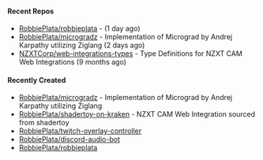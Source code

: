 #### Recent Repos

- [RobbiePlata/robbieplata](https://github.com/RobbiePlata/robbieplata) -  (1 day ago)
- [RobbiePlata/microgradz](https://github.com/RobbiePlata/microgradz) - Implementation of Micrograd by Andrej Karpathy utilizing Ziglang (2 days ago)
- [NZXTCorp/web-integrations-types](https://github.com/NZXTCorp/web-integrations-types) - Type Definitions for NZXT CAM Web Integrations (9 months ago)

#### Recently Created
- [RobbiePlata/microgradz](https://github.com/RobbiePlata/microgradz) - Implementation of Micrograd by Andrej Karpathy utilizing Ziglang
- [RobbiePlata/shadertoy-on-kraken](https://github.com/RobbiePlata/shadertoy-on-kraken) - NZXT CAM Web Integration sourced from shadertoy
- [RobbiePlata/twitch-overlay-controller](https://github.com/RobbiePlata/twitch-overlay-controller)
- [RobbiePlata/discord-audio-bot](https://github.com/RobbiePlata/discord-audio-bot)
- [RobbiePlata/robbieplata](https://github.com/RobbiePlata/robbieplata)
